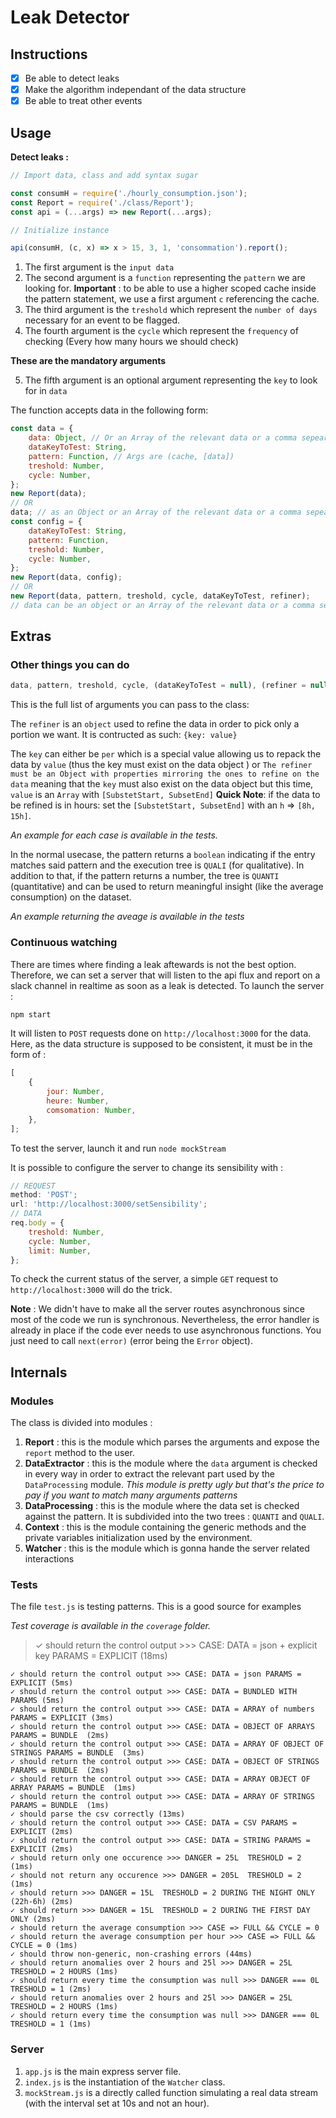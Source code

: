 # Leak Detector

## Instructions

-   [x] Be able to detect leaks
-   [x] Make the algorithm independant of the data structure
-   [x] Be able to treat other events

## Usage

**Detect leaks :**

```js
// Import data, class and add syntax sugar

const consumH = require('./hourly_consumption.json');
const Report = require('./class/Report');
const api = (...args) => new Report(...args);

// Initialize instance

api(consumH, (c, x) => x > 15, 3, 1, 'consommation').report();
```

1.  The first argument is the `input data`
2.  The second argument is a `function` representing the `pattern` we are looking for. **Important** : to be able to use a higher scoped cache inside the pattern statement, we use a first argument `c` referencing the cache.
3.  The third argument is the `treshold` which represent the `number of days` necessary for an event to be flagged.
4.  The fourth argument is the `cycle` which represent the `frequency` of checking (Every how many hours we should check)

**These are the mandatory arguments**

5.  The fifth argument is an optional argument representing the `key` to look for in `data`

The function accepts data in the following form:

```js
const data = {
    data: Object, // Or an Array of the relevant data or a comma sepearted string of the values
    dataKeyToTest: String,
    pattern: Function, // Args are (cache, [data])
    treshold: Number,
    cycle: Number,
};
new Report(data);
// OR
data; // as an Object or an Array of the relevant data or a comma sepearted string of the values;
const config = {
    dataKeyToTest: String,
    pattern: Function,
    treshold: Number,
    cycle: Number,
};
new Report(data, config);
// OR
new Report(data, pattern, treshold, cycle, dataKeyToTest, refiner);
// data can be an object or an Array of the relevant data or a comma sepearted string of the values
```

## Extras

### Other things you can do

```js
data, pattern, treshold, cycle, (dataKeyToTest = null), (refiner = null), (subset = null);
```

This is the full list of arguments you can pass to the class:

The `refiner` is an `object` used to refine the data in order to pick only a portion we want. It is contructed as such: `{key: value}`

The `key` can either be `per` which is a special value allowing us to repack the data by `value` (thus the key must exist on the data object ) or `The refiner must be an Object with properties mirroring the ones to refine on the data` meaning that the `key` must also exist on the data object but this time, `value` is an `Array` with `[SubstetStart, SubsetEnd]`
**Quick Note**: if the data to be refined is in hours: set the `[SubstetStart, SubsetEnd]` with an `h` => `[8h, 15h]`.

_An example for each case is available in the tests._

In the normal usecase, the pattern returns a `boolean` indicating if the entry matches said pattern and the execution tree is `QUALI` (for qualitative). In addition to that, if the pattern returns a number, the tree is `QUANTI` (quantitative) and can be used to return meaningful insight (like the average consumption) on the dataset.

_An example returning the aveage is available in the tests_

### Continuous watching

There are times where finding a leak aftewards is not the best option. Therefore, we can set a server that will listen to the api flux and report on a slack channel in realtime as soon as a leak is detected.
To launch the server :

```bash
npm start
```

It will listen to `POST` requests done on `http://localhost:3000` for the data. Here, as the data structure is supposed to be consistent, it must be in the form of :

```js
[
    {
        jour: Number,
        heure: Number,
        comsomation: Number,
    },
];
```

To test the server, launch it and run `node mockStream`

It is possible to configure the server to change its sensibility with :

```js
// REQUEST
method: 'POST';
url: 'http://localhost:3000/setSensibility';
// DATA
req.body = {
    treshold: Number,
    cycle: Number,
    limit: Number,
};
```

To check the current status of the server, a simple `GET` request to `http://localhost:3000` will do the trick.

**Note** : We didn't have to make all the server routes asynchronous since most of the code we run is synchronous. Nevertheless, the error handler is already in place if the code ever needs to use asynchronous functions. You just need to call `next(error)` (error being the `Error` object).

## Internals

### Modules

The class is divided into modules :

1.  **Report** : this is the module which parses the arguments and expose the `report` method to the user.
2.  **DataExtractor** : this is the module where the `data` argument is checked in every way in order to extract the relevant part used by the `DataProcessing` module. _This module is pretty ugly but that's the price to pay if you want to match many arguments patterns_
3.  **DataProcessing** : this is the module where the data set is checked against the pattern. It is subdivided into the two trees : `QUANTI` and `QUALI`.
4.  **Context** : this is the module containing the generic methods and the private variables initialization used by the environment.
5.  **Watcher** : this is the module which is gonna hande the server related interactions

### Tests

The file `test.js` is testing patterns. This is a good source for examples

_Test coverage is available in the `coverage` folder._

> ✓ should return the control output >>> CASE: DATA = json + explicit key PARAMS = EXPLICIT (18ms)

    ✓ should return the control output >>> CASE: DATA = json PARAMS = EXPLICIT (5ms)
    ✓ should return the control output >>> CASE: DATA = BUNDLED WITH PARAMS (5ms)
    ✓ should return the control output >>> CASE: DATA = ARRAY of numbers PARAMS = EXPLICIT (3ms)
    ✓ should return the control output >>> CASE: DATA = OBJECT OF ARRAYS PARAMS = BUNDLE  (2ms)
    ✓ should return the control output >>> CASE: DATA = ARRAY OF OBJECT OF STRINGS PARAMS = BUNDLE  (3ms)
    ✓ should return the control output >>> CASE: DATA = OBJECT OF STRINGS PARAMS = BUNDLE  (2ms)
    ✓ should return the control output >>> CASE: DATA = ARRAY OBJECT OF ARRAY PARAMS = BUNDLE  (1ms)
    ✓ should return the control output >>> CASE: DATA = ARRAY OF STRINGS PARAMS = BUNDLE  (1ms)
    ✓ should parse the csv correctly (13ms)
    ✓ should return the control output >>> CASE: DATA = CSV PARAMS = EXPLICIT (2ms)
    ✓ should return the control output >>> CASE: DATA = STRING PARAMS = EXPLICIT (2ms)
    ✓ should return only one occurence >>> DANGER = 25L  TRESHOLD = 2 (1ms)
    ✓ should not return any occurence >>> DANGER = 205L  TRESHOLD = 2 (1ms)
    ✓ should return >>> DANGER = 15L  TRESHOLD = 2 DURING THE NIGHT ONLY (22h-6h) (2ms)
    ✓ should return >>> DANGER = 15L  TRESHOLD = 2 DURING THE FIRST DAY ONLY (2ms)
    ✓ should return the average consumption >>> CASE => FULL && CYCLE = 0
    ✓ should return the average consumption per hour >>> CASE => FULL && CYCLE = 0 (1ms)
    ✓ should throw non-generic, non-crashing errors (44ms)
    ✓ should return anomalies over 2 hours and 25l >>> DANGER = 25L  TRESHOLD = 2 HOURS (1ms)
    ✓ should return every time the consumption was null >>> DANGER === 0L  TRESHOLD = 1 (2ms)
    ✓ should return anomalies over 2 hours and 25l >>> DANGER = 25L  TRESHOLD = 2 HOURS (1ms)
    ✓ should return every time the consumption was null >>> DANGER === 0L  TRESHOLD = 1 (1ms)

### Server

1.  `app.js` is the main express server file.
2.  `index.js` is the instantiation of the `Watcher` class.
3.  `mockStream.js` is a directly called function simulating a real data stream (with the interval set at 10s and not an hour).
